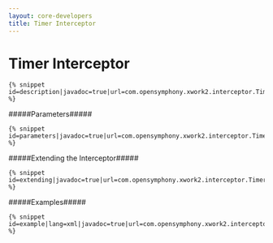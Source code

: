 ```yaml
---
layout: core-developers
title: Timer Interceptor
---
```


# Timer Interceptor



~~~~~~~
{% snippet id=description|javadoc=true|url=com.opensymphony.xwork2.interceptor.TimerInterceptor %}
~~~~~~~

#####Parameters#####



~~~~~~~
{% snippet id=parameters|javadoc=true|url=com.opensymphony.xwork2.interceptor.TimerInterceptor %}
~~~~~~~

#####Extending the Interceptor#####



~~~~~~~
{% snippet id=extending|javadoc=true|url=com.opensymphony.xwork2.interceptor.TimerInterceptor %}
~~~~~~~

#####Examples#####



~~~~~~~
{% snippet id=example|lang=xml|javadoc=true|url=com.opensymphony.xwork2.interceptor.TimerInterceptor %}
~~~~~~~
